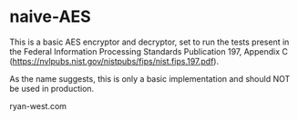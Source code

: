 # naive-AES
This is a basic AES encryptor and decryptor, set to run the tests present in the Federal Information Processing Standards Publication 197, Appendix C (https://nvlpubs.nist.gov/nistpubs/fips/nist.fips.197.pdf).

As the name suggests, this is only a basic implementation and should NOT be used in production.

ryan-west.com
